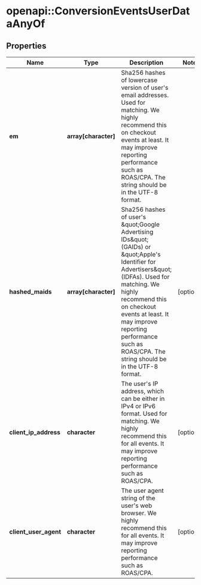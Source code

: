 # openapi::ConversionEventsUserDataAnyOf


## Properties
Name | Type | Description | Notes
------------ | ------------- | ------------- | -------------
**em** | **array[character]** | Sha256 hashes of lowercase version of user&#39;s email addresses. Used for matching. We highly recommend this on checkout events at least. It may improve reporting performance such as ROAS/CPA. The string should be in the UTF-8 format. | 
**hashed_maids** | **array[character]** | Sha256 hashes of user&#39;s \&quot;Google Advertising IDs\&quot; (GAIDs) or \&quot;Apple&#39;s Identifier for Advertisers\&quot; (IDFAs). Used for matching. We highly recommend this on checkout events at least. It may improve reporting performance such as ROAS/CPA. The string should be in the UTF-8 format. | [optional] 
**client_ip_address** | **character** | The user&#39;s IP address, which can be either in IPv4 or IPv6 format. Used for matching. We highly recommend this for all events. It may improve reporting performance such as ROAS/CPA. | [optional] 
**client_user_agent** | **character** | The user agent string of the user&#39;s web browser. We highly recommend this for all events. It may improve reporting performance such as ROAS/CPA. | [optional] 


